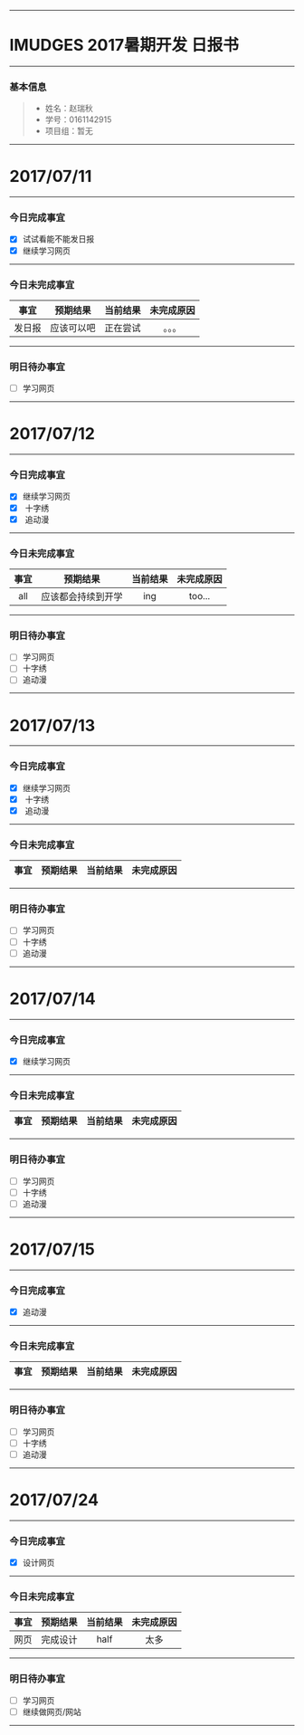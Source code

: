 
-------

# IMUDGES 2017暑期开发 日报书

-------


### 基本信息
> * 姓名：赵瑞秋
> * 学号：0161142915
> * 项目组：暂无

-------


# 2017/07/11

-------

### 今日完成事宜
- [x]  试试看能不能发日报
- [x]  继续学习网页
-----
### 今日未完成事宜


| 事宜     |预期结果| 当前结果  | 未完成原因   | 
| :--------:  | :-----:  | :-----:  | :----:  |
| 发日报   | 应该可以吧 |  正在尝试| 。。。|


------
### 明日待办事宜
- [ ] 学习网页
-------


# 2017/07/12

-------

### 今日完成事宜
- [x]  继续学习网页
- [x]  十字绣
- [x]  追动漫
-----
### 今日未完成事宜


| 事宜     |预期结果| 当前结果  | 未完成原因   | 
| :--------:  | :-----:  | :-----:  | :----:  |
|all|应该都会持续到开学|  ing|too...|


------
### 明日待办事宜
- [ ] 学习网页
- [ ] 十字绣
- [ ] 追动漫
-------


# 2017/07/13

-------

### 今日完成事宜
- [x]  继续学习网页
- [x]  十字绣
- [x]  追动漫
-----
### 今日未完成事宜


| 事宜     |预期结果| 当前结果  | 未完成原因   | 
| :--------:  | :-----:  | :-----:  | :----:  |

------
### 明日待办事宜
- [ ] 学习网页
- [ ] 十字绣
- [ ] 追动漫
-------


# 2017/07/14

-------

### 今日完成事宜
- [x]  继续学习网页
-----
### 今日未完成事宜


| 事宜     |预期结果| 当前结果  | 未完成原因   | 
| :--------:  | :-----:  | :-----:  | :----:  |

------
### 明日待办事宜
- [ ] 学习网页
- [ ] 十字绣
- [ ] 追动漫
-------


# 2017/07/15

-------

### 今日完成事宜
- [x] 追动漫
-----
### 今日未完成事宜


| 事宜     |预期结果| 当前结果  | 未完成原因   | 
| :--------:  | :-----:  | :-----:  | :----:  |

------
### 明日待办事宜
- [ ] 学习网页
- [ ] 十字绣
- [ ] 追动漫
-------


# 2017/07/24

-------

### 今日完成事宜
- [x] 设计网页
-----
### 今日未完成事宜


| 事宜     |预期结果| 当前结果  | 未完成原因   | 
| :--------:  | :-----:  | :-----:  | :----:  |
|网页|完成设计| half|太多|
------
### 明日待办事宜
- [ ] 学习网页
- [ ] 继续做网页/网站
-------


